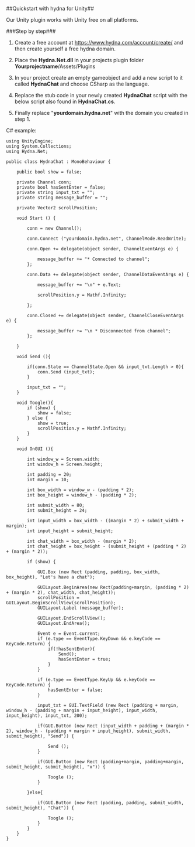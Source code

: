 ##Quickstart with hydna for Unity##

Our Unity plugin works with Unity free on all platforms.

###Step by step###

1. Create a free account at https://www.hydna.com/account/create/ and then create yourself a free hydna domain.

2. Place the **Hydna.Net.dll** in your projects plugin folder **Yourprojectname**/Assets/Plugins

3. In your project create an empty gameobject and add a new script to it called **HydnaChat** and choose CSharp as the language.

4. Replace the stub code in your newly created **HydnaChat** script with the below script also found in **HydnaChat.cs**.

5. Finally replace "**yourdomain.hydna.net**" with the domain you created in step 1. 

C# example:

    using UnityEngine;
    using System.Collections;
    using Hydna.Net;

    public class HydnaChat : MonoBehaviour {

        public bool show = false;

        private Channel conn;
        private bool hasSentEnter = false;
        private string input_txt = "";
        private string message_buffer = "";

        private Vector2 scrollPosition;

        void Start () {

            conn = new Channel();

            conn.Connect ("yourdomain.hydna.net", ChannelMode.ReadWrite);

            conn.Open += delegate(object sender, ChannelEventArgs e) {

                message_buffer += "* Connected to channel";
            };

            conn.Data += delegate(object sender, ChannelDataEventArgs e) {

                message_buffer += "\n" + e.Text;

                scrollPosition.y = Mathf.Infinity;

            };

            conn.Closed += delegate(object sender, ChannelCloseEventArgs e) {

                message_buffer += "\n * Disconnected from channel";
            };

        }

        void Send (){

            if(conn.State == ChannelState.Open && input_txt.Length > 0){
                conn.Send (input_txt);
            }

            input_txt = "";
        }

        void Toogle(){
            if (show) {
                show = false;
            } else {
                show = true;
                scrollPosition.y = Mathf.Infinity;
            }
        }

        void OnGUI (){

            int window_w = Screen.width; 
            int window_h = Screen.height;
        
            int padding = 20;
            int margin = 10;

            int box_width = window_w - (padding * 2);
            int box_height = window_h - (padding * 2);

            int submit_width = 80;
            int submit_height = 24;

            int input_width = box_width - ((margin * 2) + submit_width + margin);
            int input_height = submit_height;

            int chat_width = box_width - (margin * 2);
            int chat_height = box_height - (submit_height + (padding * 2) + (margin * 2));

            if (show) {

                GUI.Box (new Rect (padding, padding, box_width, box_height), "Let's have a chat");

                GUILayout.BeginArea(new Rect(padding+margin, (padding * 2) + (margin * 2), chat_width, chat_height));
                scrollPosition = GUILayout.BeginScrollView(scrollPosition);
                GUILayout.Label (message_buffer);

                GUILayout.EndScrollView();
                GUILayout.EndArea();

                Event e = Event.current;        
                if (e.type == EventType.KeyDown && e.keyCode == KeyCode.Return) {       
                    if(!hasSentEnter){
                        Send();
                        hasSentEnter = true;
                    }
                }

                if (e.type == EventType.KeyUp && e.keyCode == KeyCode.Return) {  
                    hasSentEnter = false;
                }

                input_txt = GUI.TextField (new Rect (padding + margin, window_h - (padding + margin + input_height), input_width, input_height), input_txt, 200);

                if(GUI.Button (new Rect (input_width + padding + (margin * 2), window_h - (padding + margin + input_height), submit_width, submit_height), "Send")) {

                    Send ();
                }

                if(GUI.Button (new Rect (padding+margin, padding+margin, submit_height, submit_height), "x")) {
                
                    Toogle ();
                }

            }else{

                if(GUI.Button (new Rect (padding, padding, submit_width, submit_height), "Chat")) {
                
                    Toogle ();
                }
            }
        }
    }

